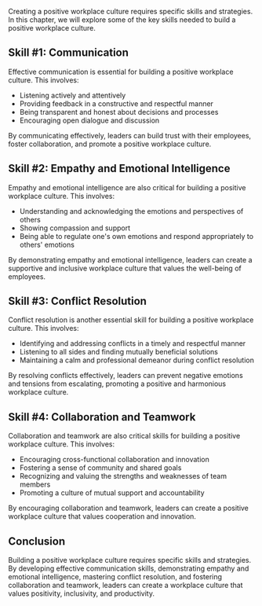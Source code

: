 
Creating a positive workplace culture requires specific skills and strategies. In this chapter, we will explore some of the key skills needed to build a positive workplace culture.

Skill #1: Communication
-----------------------

Effective communication is essential for building a positive workplace culture. This involves:

* Listening actively and attentively
* Providing feedback in a constructive and respectful manner
* Being transparent and honest about decisions and processes
* Encouraging open dialogue and discussion

By communicating effectively, leaders can build trust with their employees, foster collaboration, and promote a positive workplace culture.

Skill #2: Empathy and Emotional Intelligence
--------------------------------------------

Empathy and emotional intelligence are also critical for building a positive workplace culture. This involves:

* Understanding and acknowledging the emotions and perspectives of others
* Showing compassion and support
* Being able to regulate one's own emotions and respond appropriately to others' emotions

By demonstrating empathy and emotional intelligence, leaders can create a supportive and inclusive workplace culture that values the well-being of employees.

Skill #3: Conflict Resolution
-----------------------------

Conflict resolution is another essential skill for building a positive workplace culture. This involves:

* Identifying and addressing conflicts in a timely and respectful manner
* Listening to all sides and finding mutually beneficial solutions
* Maintaining a calm and professional demeanor during conflict resolution

By resolving conflicts effectively, leaders can prevent negative emotions and tensions from escalating, promoting a positive and harmonious workplace culture.

Skill #4: Collaboration and Teamwork
------------------------------------

Collaboration and teamwork are also critical skills for building a positive workplace culture. This involves:

* Encouraging cross-functional collaboration and innovation
* Fostering a sense of community and shared goals
* Recognizing and valuing the strengths and weaknesses of team members
* Promoting a culture of mutual support and accountability

By encouraging collaboration and teamwork, leaders can create a positive workplace culture that values cooperation and innovation.

Conclusion
----------

Building a positive workplace culture requires specific skills and strategies. By developing effective communication skills, demonstrating empathy and emotional intelligence, mastering conflict resolution, and fostering collaboration and teamwork, leaders can create a workplace culture that values positivity, inclusivity, and productivity.
